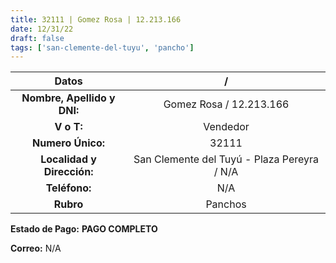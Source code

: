 ```yaml
---
title: 32111 | Gomez Rosa | 12.213.166 
date: 12/31/22
draft: false
tags: ['san-clemente-del-tuyu', 'pancho']
---
```


|          **Datos**          |                      /                      |
|:---------------------------:|:-------------------------------------------:|
| **Nombre, Apellido y DNI:** |           Gomez Rosa / 12.213.166           |
|          **V o T:**         |                   Vendedor                  |
|      **Numero Único:**      |                    32111                    |
|  **Localidad y Dirección:** | San Clemente del Tuyú - Plaza Pereyra / N/A |
|        **Teléfono:**        |                     N/A                     |
|          **Rubro**          |                   Panchos                   |

**Estado de Pago:** **PAGO COMPLETO**

**Correo:** N/A
